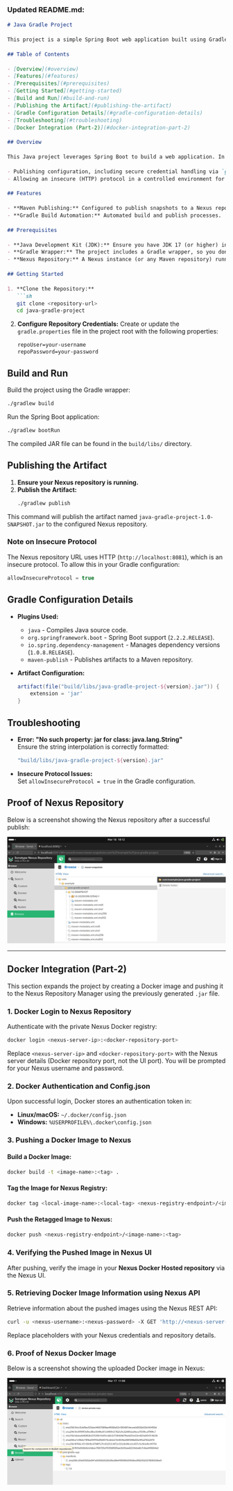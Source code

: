 ### Updated README.md:

```markdown
# Java Gradle Project

This project is a simple Spring Boot web application built using Gradle. It demonstrates how to compile a Java application and publish the generated JAR artifact to a Maven repository (Nexus) using the Maven Publishing plugin.

## Table of Contents

- [Overview](#overview)
- [Features](#features)
- [Prerequisites](#prerequisites)
- [Getting Started](#getting-started)
- [Build and Run](#build-and-run)
- [Publishing the Artifact](#publishing-the-artifact)
- [Gradle Configuration Details](#gradle-configuration-details)
- [Troubleshooting](#troubleshooting)
- [Docker Integration (Part-2)](#docker-integration-part-2)

## Overview

This Java project leverages Spring Boot to build a web application. In addition to running the application, it includes a custom Gradle configuration for publishing the JAR artifact to a Nexus repository. The project demonstrates:

- Publishing configuration, including secure credential handling via `gradle.properties`.
- Allowing an insecure (HTTP) protocol in a controlled environment for personal projects.

## Features

- **Maven Publishing:** Configured to publish snapshots to a Nexus repository.
- **Gradle Build Automation:** Automated build and publish processes.

## Prerequisites

- **Java Development Kit (JDK):** Ensure you have JDK 17 (or higher) installed.
- **Gradle Wrapper:** The project includes a Gradle wrapper, so you don’t need a separate Gradle installation.
- **Nexus Repository:** A Nexus instance (or any Maven repository) running at `http://localhost:8081/repository/maven-snapshots/` (update the URL as needed).

## Getting Started

1. **Clone the Repository:**
   ```sh
   git clone <repository-url>
   cd java-gradle-project
   ```

2. **Configure Repository Credentials:**
   Create or update the `gradle.properties` file in the project root with the following properties:
   ```properties
   repoUser=your-username
   repoPassword=your-password
   ```

## Build and Run

Build the project using the Gradle wrapper:

```sh
./gradlew build
```

Run the Spring Boot application:

```sh
./gradlew bootRun
```

The compiled JAR file can be found in the `build/libs/` directory.

## Publishing the Artifact

1. **Ensure your Nexus repository is running.**
2. **Publish the Artifact:**
   ```sh
   ./gradlew publish
   ```

This command will publish the artifact named `java-gradle-project-1.0-SNAPSHOT.jar` to the configured Nexus repository.

### Note on Insecure Protocol

The Nexus repository URL uses HTTP (`http://localhost:8081`), which is an insecure protocol. To allow this in your Gradle configuration:

```groovy
allowInsecureProtocol = true
```

## Gradle Configuration Details

- **Plugins Used:**
  - `java` - Compiles Java source code.
  - `org.springframework.boot` - Spring Boot support (`2.2.2.RELEASE`).
  - `io.spring.dependency-management` - Manages dependency versions (`1.0.8.RELEASE`).
  - `maven-publish` - Publishes artifacts to a Maven repository.

- **Artifact Configuration:**
  ```groovy
  artifact(file("build/libs/java-gradle-project-${version}.jar")) {
      extension = 'jar'
  }
  ```

## Troubleshooting

- **Error: "No such property: jar for class: java.lang.String"**  
  Ensure the string interpolation is correctly formatted:
  ```groovy
  "build/libs/java-gradle-project-${version}.jar"
  ```

- **Insecure Protocol Issues:**  
  Set `allowInsecureProtocol = true` in the Gradle configuration.

## Proof of Nexus Repository

Below is a screenshot showing the Nexus repository after a successful publish:

![Nexus Repository Screenshot](screenshot/nexus-screenshot.png)

---

## Docker Integration (Part-2)

This section expands the project by creating a Docker image and pushing it to the Nexus Repository Manager using the previously generated `.jar` file.

### 1. Docker Login to Nexus Repository

Authenticate with the private Nexus Docker registry:

```sh
docker login <nexus-server-ip>:<docker-repository-port>
```

Replace `<nexus-server-ip>` and `<docker-repository-port>` with the Nexus server details (Docker repository port, not the UI port). You will be prompted for your Nexus username and password.

### 2. Docker Authentication and Config.json

Upon successful login, Docker stores an authentication token in:

- **Linux/macOS:** `~/.docker/config.json`
- **Windows:** `%USERPROFILE%\.docker\config.json`

### 3. Pushing a Docker Image to Nexus

#### **Build a Docker Image:**
```sh
docker build -t <image-name>:<tag> .
```

#### **Tag the Image for Nexus Registry:**
```sh
docker tag <local-image-name>:<local-tag> <nexus-registry-endpoint>/<image-name>:<tag>
```

#### **Push the Retagged Image to Nexus:**
```sh
docker push <nexus-registry-endpoint>/<image-name>:<tag>
```

### 4. Verifying the Pushed Image in Nexus UI

After pushing, verify the image in your **Nexus Docker Hosted repository** via the Nexus UI.

### 5. Retrieving Docker Image Information using Nexus API

Retrieve information about the pushed images using the Nexus REST API:

```sh
curl -u <nexus-username>:<nexus-password> -X GET 'http://<nexus-server-ip>:8081/service/rest/v1/components?repository=<docker-repository-name>'
```

Replace placeholders with your Nexus credentials and repository details.

### 6. Proof of Nexus Docker Image

Below is a screenshot showing the uploaded Docker image in Nexus:

![Docker Image Screenshot](screenshot/docker-screenshot.png)
```

